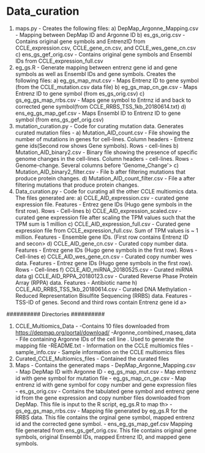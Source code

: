 # Data_curation
1) maps.py - Creates the following files:
        a) DepMap_Argonne_Mapping.csv - Mapping between DepMap ID and Argonne ID
        b) es_gs_orig.csv - Contains original gene symbols and EntrenzID from CCLE_expression.csv, CCLE_gene_cn.csv, and CCLE_wes_gene_cn.csv
        c) ens_gs_gef_orig.csv - Contains original gene symbols and Ensembl IDs from CCLE_expression_full.csv
2) eg_gs.R - Generate mapping between entrenz gene id and gene symbols as well as Ensembl IDs and gene symbols. Creates the following files:
        a) eg_gs_map_mut.csv -  Maps Entrenz ID to gene symbol (from the CCLE_mutation.csv data file)
        b) eg_gs_map_cn_ge.csv - Maps Entrenz ID to gene symbol (from es_gs_orig.csv)
        c) gs_eg_gs_map_rrbs.csv - Maps gene symbol to Entrnz id and back to corrected gene symbol(from CCLE_RRBS_TSS_1kb_20180614.txt)
        d) ens_eg_gs_map_gef.csv - Maps Ensembl ID to Entrenz ID to gene symbol (from ens_gs_gef_orig.csv)
3) mutation_curation.py - Code for curating mutation data. Generates curated mutation files -
        a) Mutation_AID_count.csv - File showing the number of mutations in genes for cell-lines. Column headers - Entrenz gene ids(Second row shows Gene symbols). Rows - cell-lines
        b) Mutation_AID_binary2.csv - Binary file showing the presence of specific genome changes in the cell-lines. Column headers - cell-lines. Rows - Genome-change. Several columns before 'Genome_Change'>
        c) Mutation_AID_binary2_filter.csv - File b after filtering mutations that produce protein changes.
        d) Mutation_AID_count_filter.csv - File a after filtering mutations that produce protein changes.
4) Data_curation.py - Code for curating all the other CCLE multiomics data. The files generated are:
        a) CCLE_AID_expression.csv - curated gene expression file. Features - Entrez gene IDs (Hugo gene symbols in the first row). Rows - Cell-lines
        b) CCLE_AID_expression_scaled.csv - curated gene expression file after scaling the TPM values such that the TPM sum is 1 million
        c) CCLE_AID_expression_full.csv - Curated gene expression file from CCLE_expression_full.csv. Sum of TPM values is ~ 1 million. Features - Ensemble gene IDs. (First row contains Entrenz ID and secon>
        d) CCLE_AID_gene_cn.csv - Curated copy number data. Features - Entrez gene IDs (Hugo gene symbols in the first row). Rows - Cell-lines
        e) CCLE_AID_wes_gene_cn.csv - Curated copy number wes data. Features - Entrez gene IDs (Hugo gene symbols in the first row). Rows - Cell-lines
        f) CCLE_AID_miRNA_20180525.csv - Curated miRNA data
        g) CCLE_AID_RPPA_20180123.csv - Curated Reverse Phase Protein Array (RPPA) data. Features - Antibiotic name
        h) CCLE_AID_RRBS_TSS_1kb_20180614.csv - Curated DNA Methylation - Reduced Representation Bisulfite Sequencing (RRBS) data. Features - TSS-ID of genes. Second and third rows contain Entrenz gene id a>

########## Directories ##########
1) CCLE_Multiomics_Data -
        -Contains 10 files downloaded from https://depmap.org/portal/download/
        -Argonne_combined_rnaseq_data - File containing Argonne IDs of the cell line . Used to generate the mapping file
        -README.txt - Information on the CCLE multiomics files
        -sample_info.csv - Sample information on the CCLE multiomics files
2) Curated_CCLE_Multiomics_files - Contained the curated files
3) Maps - Contains the generated maps
        - DepMap_Argonne_Mapping.csv - Map DepMap ID with Argonne ID
        - eg_gs_map_mut.csv - Map entrenz id with gene symbol for mutation file
        - eg_gs_map_cn_ge.csv - Map entrenz id with gene symbol for copy number and gene expression files
        - es_gs_orig.csv - Contains the tabulated gene symbol and entrenz gene id from the gene expression and copy number files downloaded from DepMap. This file is input to the R script, eg_gs.R to map th>
        - gs_eg_gs_map_rrbs.csv - Mapping file generated by eg_gs.R for the RRBS data. This file contains the orginal gene symbol, mapped entrenz id and the corrected gene symbol.
        - ens_eg_gs_map_gef.csv Mapping file generated from ens_gs_gef_orig.csv. This file contains original gene symbols, original Ensembl IDs, mapped Entrenz ID, and mapped gene symbols.
